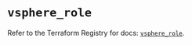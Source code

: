 # `vsphere_role`

Refer to the Terraform Registry for docs: [`vsphere_role`](https://registry.terraform.io/providers/hashicorp/vsphere/2.11.1/docs/resources/role).
